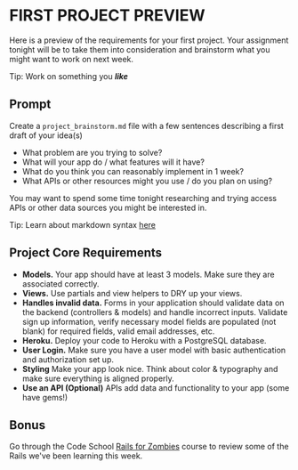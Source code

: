 # FIRST PROJECT PREVIEW

Here is a preview of the requirements for your first project. Your assignment tonight will be to take them into consideration and brainstorm what you might want to work on next week.

Tip: Work on something you ***like***

## Prompt

Create a `project_brainstorm.md` file with a few sentences describing a first draft of your idea(s)

* What problem are you trying to solve?
* What will your app do / what features will it have?
* What do you think you can reasonably implement in 1 week?
* What APIs or other resources might you use / do you plan on using?

You may want to spend some time tonight researching and trying access APIs or other data sources you might be interested in.

Tip: Learn about markdown syntax [here](http://daringfireball.net/projects/markdown/syntax)

## Project Core Requirements

* **Models.** Your app should have at least 3 models. Make sure they are associated correctly.
* **Views.** Use partials and view helpers to DRY up your views.
* **Handles invalid data.** Forms in your application should validate data on the backend (controllers & models) and handle incorrect inputs. Validate sign up information, verify necessary model fields are populated (not blank) for required fields, valid email addresses, etc.
* **Heroku.** Deploy your code to Heroku with a PostgreSQL database.
* **User Login.** Make sure you have a user model with basic authentication and authorization set up.
* **Styling** Make your app look nice. Think about color & typography and make sure everything is aligned properly.
* **Use an API (Optional)** APIs add data and functionality to your app (some have gems!)

## Bonus
Go through the Code School [Rails for Zombies](https://www.codeschool.com/courses/rails-for-zombies-redux) course to review some of the Rails we've been learning this week.

